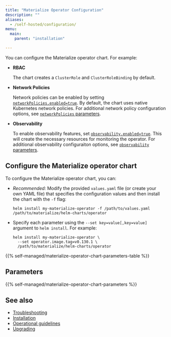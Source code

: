 ```yaml
---
title: "Materialize Operator Configuration"
description: ""
aliases:
  - /self-hosted/configuration/
menu:
  main:
    parent: "installation"

---
```


You can configure the Materialize operator chart. For example:

- **RBAC**

  The chart creates a `ClusterRole` and `ClusterRoleBinding` by default.

- **Network Policies**

  Network policies can be enabled by setting
  [`networkPolicies.enabled=true`](#networkpoliciesenabled).
  By default, the chart uses native Kubernetes network policies. For additional network policy configuration options, see [`networkPolicies` parameters](#networkpolicies-parameters).

- **Observability**

  To enable observability features, set
  [`observability.enabled=true`](#observabilityenabled).
  This will create the necessary resources for monitoring the operator. For
  additional observability configuraiton options, see [`observability`
  parameters](#observability-parameters).

## Configure the Materialize operator chart

To configure the Materialize operator chart, you can:

- *Recommended:* Modify the provided  `values.yaml` file (or create your own
  YAML file) that specifies the configuration values and then install the
  chart with the `-f` flag:

  ```shell
  helm install my-materialize-operator -f /path/to/values.yaml /path/to/materialize/helm-charts/operator
  ```

- Specify each parameter using the `--set key=value[,key=value]` argument to
  `helm install`. For example:

  ```shell
  helm install my-materialize-operator \
    --set operator.image.tag=v0.130.1 \
    /path/to/materialize/helm-charts/operator
  ```

{{%  self-managed/materialize-operator-chart-parameters-table %}}

## Parameters

{{%  self-managed/materialize-operator-chart-parameters %}}

## See also

- [Troubleshooting](/installation/troubleshooting/)
- [Installation](/installation/)
- [Operational guidelines](/installation/operational-guidelines/)
- [Upgrading](/installation/upgrading/)
